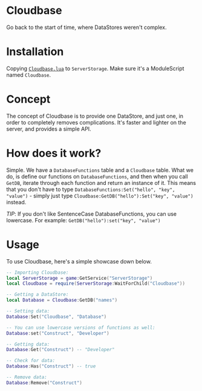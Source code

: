# Cloudbase
Go back to the start of time, where DataStores weren't complex.
# Installation
Copying [```Cloudbase.lua```](https://github.com/SiangStudioGit/Cloudbase/blob/main/Cloudbase.lua) to ```ServerStorage```. Make sure it's a ModuleScript named ```Cloudbase```.
# Concept
The concept of Cloudbase is to provide one DataStore, and just one, in order to completely removes complications. It's faster and lighter on the server, and provides a simple API.
# How does it work?
Simple. We have a ```DatabaseFunctions``` table and a ```Cloudbase``` table. What we do, is define our functions on ```DatabaseFunctions```, and then when you call ```GetDB```, iterate through each function and return an instance of it. This means that you don't have to type ```DatabaseFunctions:Set("hello", "key", "value")``` - simply just type ```Cloudbase:GetDB("hello"):Set("key", "value")``` instead.

*TIP*: If you don't like SentenceCase DatabaseFunctions, you can use lowercase. For example: ```GetDB("hello"):set("key", "value")```
# Usage
To use Cloudbase, here's a simple showcase down below.
```lua
-- Importing Cloudbase:
local ServerStorage = game:GetService("ServerStorage")
local Cloudbase = require(ServerStorage:WaitForChild("Cloudbase"))

-- Getting a DataStore:
local Database = Cloudbase:GetDB("names")

-- Setting data:
Database:Set("Cloudbase", "Database")

-- You can use lowercase versions of functions as well:
Database:set("Construct", "Developer")

-- Getting data:
Database:Get("Construct") -- "Developer"

-- Check for data:
Database:Has("Construct") -- true

-- Remove data:
Database:Remove("Construct")
